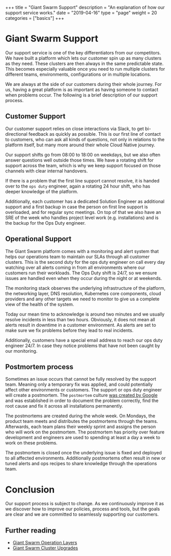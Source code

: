 +++
title = "Giant Swarm Support"
description = "An explanation of how our support service works."
date = "2019-04-16"
type = "page"
weight = 20
categories = ["basics"]
+++

# Giant Swarm Support

Our support service is one of the key differentiators from our competitors. We have built a platform which lets our customer spin up as many clusters as they need. These clusters are then always in the same predictable state. This becomes especially valuable once you need to run multiple clusters for different teams, environments, configurations or in multiple locations.

We are always at the side of our customers during their whole journey. For us, having a great platform is as important as having someone to contact when problems occur. The following is a brief description of our support process.

## Customer Support

Our customer support relies on close interactions via Slack, to get bi-directional feedback as quickly as possible. This is our first line of contact to customers, who can ask all kinds of questions, not only in relations to the platform itself, but many more around their whole Cloud Native journey.

Our support shifts go from 08:00 to 18:00 on weekdays, but we also often answer questions well outside those times. We have a rotating shift for support across the team, which is why we keep support focused on those channels with clear internal handovers.

If there is a problem that the first line support cannot resolve, it is handed over to the `ops duty` engineer, again a rotating 24 hour shift, who has deeper knowledge of the platform.

Additionally, each customer has a dedicated Solution Engineer as additional support and a first backup in case the person on first line support is overloaded, and for regular sync meetings. On top of that we also have an SRE of the week who handles project level work (e.g. installations) and is the backup for the Ops Duty engineer. 

## Operational Support

The Giant Swarm platform comes with a monitoring and alert system that helps our operations team to maintain our SLAs through all customer clusters. This is the second duty for the ops duty engineer on call every day watching over all alerts coming in from all environments where our customers run their workloads. The Ops Duty shift is 24/7, so we ensure issues are handled even when they occur during the night or at weekends.

The monitoring stack observes the underlying infrastructure of the platform, the networking layer, DNS resolution, Kubernetes core components, cloud providers and any other targets we need to monitor to give us a complete view of the health of the system.

Today our mean time to acknowledge is around two minutes and we usually resolve incidents in less than two hours. Obviously, it does not mean all alerts result in downtime in a customer environment. As alerts are set to make sure we fix problems before they lead to real incidents.

Additionally, customers have a special email address to reach our ops duty engineer 24/7.  In case they notice problems that have not been caught by our monitoring.

## Postmortem process

Sometimes an issue occurs that cannot be fully resolved by the support team. Meaning only a temporary fix was applied, and could potentially affect other environments or customers. The support or ops duty engineer will create a postmortem. The `postmortem` culture [was created by Google](https://landing.google.com/sre/sre-book/chapters/postmortem-culture/) and was established in order to document the problem correctly, find the root cause and fix it across all installations permanently.

The postmortems are created during the whole week. On Mondays, the product team meets and distributes the postmortems through the teams. Afterwards, each team plans their weekly sprint and assigns the person who will work on the postmortem. The postmortem has priority over feature development and engineers are used to spending at least a day a week to work on these problems.

The postmortem is closed once the underlying issue is fixed and deployed to all affected environments. Additionally postmortems often result in new or tuned alerts and ops recipes to share knowledge through the operations team.

# Conclusion

Our support process is subject to change. As we continuously improve it as we discover how to improve our policies, process and tools, but the goals are clear and we are committed to seamlessly supporting our customers.

## Further reading

- [Giant Swarm Operation Layers](https://docs.giantswarm.io/basics/giant-swarm-operational-layers/)
- [Giant Swarm Cluster Upgrades](https://docs.giantswarm.io/reference/cluster-upgrades/)
